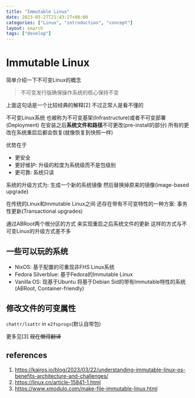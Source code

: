 ```yaml
---
title: "Immutable Linux"
date: 2023-05-27T21:43:27+08:00
categories: ["Linux", "introduction", "concept"]
layout: search
tags: ["develop"]
---
```


# Immutable Linux

简单介绍一下不可变Linux的概念

> 不可变发行版确保操作系统的核心保持不变

上面这句话是一个比较经典的解释[2] 不过正常人是看不懂的

不可变Linux系统 也被称为不可变基架(Infrastructure)或者不可变部署(Deployment) 在安装之后**系统文件和路径**不可更改(pre-install的部分) 所有的更改在系统重启后都会恢复(就像恢复到快照一样)

优势在于
- 更安全
- 更好维护: 升级的粒度为系统级而不是包级别
- 更可靠: 系统只读

系统的升级方式为: 生成一个新的系统镜像 然后替换掉原来的镜像(image-based upgrade)

在传统的Linux和Immutable Linux之间 还存在带有不可变特性的一种方案: 事务性更新(Transactional upgrades)

通过ABRoot两个根分区的方式 来实现重启之后系统文件的更新 这样的方式与不可变Linux的升级方式差不多

## 一些可以玩的系统

- NixOS: 基于配置的可重现非FHS Linux系统
- Fedora Silverblue: 基于Fedora的Immutable Linux
- Vanilla OS: 现基于Ubuntu 将基于Debian Sid的带有Immutable特性的系统(ABRoot, Container-friendly)

## 修改文件的可变属性

`chattr/lsattr` in `e2fsprogs`(默认自带包)

更多见[3] ~~现在懒得翻译~~

## references

1. <https://kairos.io/blog/2023/03/22/understanding-immutable-linux-os-benefits-architecture-and-challenges/>
2. <https://linux.cn/article-15841-1.html>
3. <https://www.xmodulo.com/make-file-immutable-linux.html>
